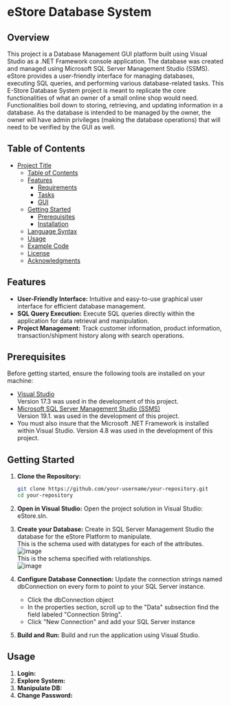 # eStore Database System

## Overview
This project is a Database Management GUI platform built using Visual Studio as a .NET Framework console application. 
The database was created and managed using Microsoft SQL Server Management Studio (SSMS). 
eStore provides a user-friendly interface for managing databases, executing SQL queries, and performing various database-related tasks.
This E-Store Database System project is meant to replicate the core functionalities of what an owner of a small online shop would need. 
Functionalities boil down to storing, retrieving, and updating information in a database. 
As the database is intended to be managed by the owner, the owner will have admin privileges (making the database operations) that will need to be verified by the GUI as well.

 ## Table of Contents

- [Project Title](#eStore-Database-System)
  - [Table of Contents](#table-of-contents)
  - [Features](#features)
    - [Requirements](#database=requirements)
    - [Tasks](#database-tasks)
    - [GUI](#graphical-user-interface)
  - [Getting Started](#getting-started)
    - [Prerequisites](#prerequisites)
    - [Installation](#installation)
  - [Language Syntax](#language-syntax)
  - [Usage](#usage)
  - [Example Code](#example-code)
  - [License](#license)
  - [Acknowledgments](#acknowledgments)

## Features

- **User-Friendly Interface:** Intuitive and easy-to-use graphical user interface for efficient database management.
- **SQL Query Execution:** Execute SQL queries directly within the application for data retrieval and manipulation.
- **Project Management:** Track customer information, product information, transaction/shipment history along with search operations.

## Prerequisites

Before getting started, ensure the following tools are installed on your machine:

- [Visual Studio](https://visualstudio.microsoft.com/downloads/) <br> Version 17.3 was used in the development of this project.
- [Microsoft SQL Server Management Studio (SSMS)](https://docs.microsoft.com/en-us/sql/ssms/download-sql-server-management-studio-ssms) <br> Version 19.1. was used in the development of this project.
- You must also insure that the Microsoft .NET Framework is installed within Visual Studio. Version 4.8 was used in the development of this project. 

## Getting Started

1. **Clone the Repository:**
   ```bash
   git clone https://github.com/your-username/your-repository.git
   cd your-repository

2. **Open in Visual Studio:**
   Open the project solution in Visual Studio: eStore.sln.

3. **Create your Database:**
   Create in SQL Server Management Studio the database for the eStore Platform to manipulate. <br> This is the schema used with datatypes for each of the attributes. <br>
   ![image](https://github.com/junie75/eStoreDatabaseSystem/blob/master/Images/dbSchema.png) <br> This is the schema specified with relationships. <br>
   ![image](https://github.com/junie75/eStoreDatabaseSystem/blob/master/Images/dbSchemaRelationships.png)

4. **Configure Database Connection:**
   Update the connection strings named dbConnection on every form to point to your SQL Server instance.
   - Click the dbConnection object
   - In the properties section, scroll up to the "Data" subsection find the field labeled "Connection String".
   - Click "New Connection" and add your SQL Server instance
   
6. **Build and Run:**
   Build and run the application using Visual Studio.


## Usage

1. **Login:**
2. **Explore System:**
3. **Manipulate DB:**
4. **Change Password:**





